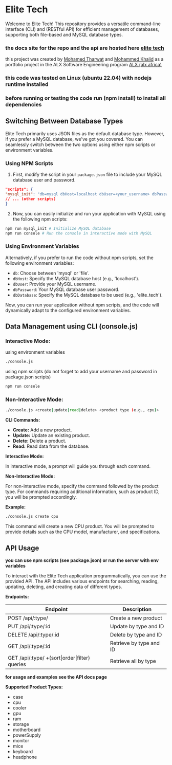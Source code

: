 # Elite Tech

Welcome to Elite Tech! This repository provides a versatile command-line interface (CLI) and (RESTful API) for efficient management of databases, supporting both file-based and MySQL database types.

### the docs site for the repo and the api are hosted here [elite tech](https://elitetech.lordy.tech/)

this project was created by [Mohamed Tharwat](https://www.linkedin.com/in/mohamedtharwat000/) and [Mohammed Khalid](https://www.linkedin.com/in/lordyyyyy/) as a portfolio project in the ALX Software Engineering program [ALX (alx africa)](https://www.alxafrica.com/)

### this code was tested on Linux (ubuntu 22.04) with nodejs runtime installed

### before running or testing the code run (npm install) to install all dependencies

## Switching Between Database Types

Elite Tech primarily uses JSON files as the default database type. However, if you prefer a MySQL database, we've got you covered. You can seamlessly switch between the two options using either npm scripts or environment variables.

### Using NPM Scripts

1. First, modify the script in your `package.json` file to include your MySQL database user and password.

```json
"scripts": {
"mysql_init": "db=mysql dbHost=localhost dbUser=<your_username> dbPassword=<your_password> dbDatabase=elite_tech node ./models/database/sql/database.cjs",
// ... (other scripts)
}
```

2. Now, you can easily initialize and run your application with MySQL using the following npm scripts:

```sh
npm run mysql_init # Initialize MySQL database
npm run console # Run the console in interactive mode with MySQL
```

### Using Environment Variables

Alternatively, if you prefer to run the code without npm scripts, set the following environment variables:

- `db`: Choose between 'mysql' or 'file'.
- `dbHost`: Specify the MySQL database host (e.g., 'localhost').
- `dbUser`: Provide your MySQL username.
- `dbPassword`: Your MySQL database user password.
- `dbDatabase`: Specify the MySQL database to be used (e.g., 'elite_tech').

Now, you can run your application without npm scripts, and the code will dynamically adapt to the configured environment variables.

## Data Management using CLI (console.js)

### Interactive Mode:

using environment variables

```sh
./console.js
```

using npm scripts (do not forget to add your username and password in package.json scripts)

```sh
npm run console
```

### Non-Interactive Mode:

```sh
./console.js <create|update|read|delete> <product type (e.g., cpu)>
```

**CLI Commands:**

- **Create:** Add a new product.
- **Update:** Update an existing product.
- **Delete:** Delete a product.
- **Read:** Read data from the database.

**Interactive Mode:**

In interactive mode, a prompt will guide you through each command.

**Non-Interactive Mode:**

For non-interactive mode, specify the command followed by the product type. For commands requiring additional information, such as product ID, you will be prompted accordingly.

**Example:**

```sh
./console.js create cpu
```

This command will create a new CPU product. You will be prompted to provide details such as the CPU model, manufacturer, and specifications.

## API Usage

**you can use npm scripts (see package.json) or run the server with env variables**

To interact with the Elite Tech application programmatically, you can use the provided API. The API includes various endpoints for searching, reading, updating, deleting, and creating data of different types.

**Endpoints:**

| Endpoint                                       | Description             |
| ---------------------------------------------- | ----------------------- |
| POST /api/:type/                               | Create a new product    |
| PUT /api/:type/:id                             | Update by type and ID   |
| DELETE /api/:type/:id                          | Delete by type and ID   |
| GET /api/:type/:id                             | Retrieve by type and ID |
| GET /api/:type/ +(sort\|order\|filter) queries | Retrieve all by type    |

**for usage and examples see the API docs page**

**Supported Product Types:**

- case
- cpu
- cooler
- gpu
- ram
- storage
- motherboard
- powerSupply
- monitor
- mice
- keyboard
- headphone
